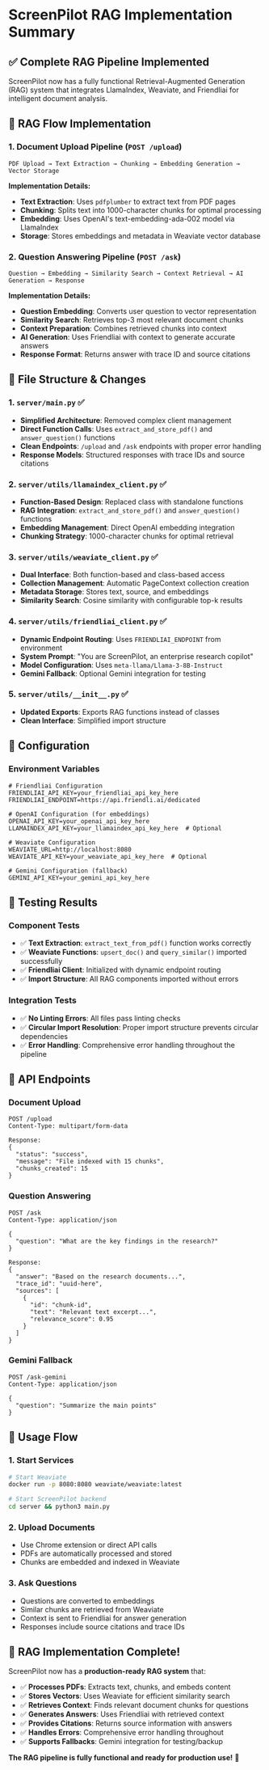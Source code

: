 # ScreenPilot RAG Implementation Summary

## ✅ **Complete RAG Pipeline Implemented**

ScreenPilot now has a fully functional Retrieval-Augmented Generation (RAG) system that integrates LlamaIndex, Weaviate, and Friendliai for intelligent document analysis.

## 🚀 **RAG Flow Implementation**

### **1. Document Upload Pipeline (`POST /upload`)**
```
PDF Upload → Text Extraction → Chunking → Embedding Generation → Vector Storage
```

**Implementation Details:**
- **Text Extraction**: Uses `pdfplumber` to extract text from PDF pages
- **Chunking**: Splits text into 1000-character chunks for optimal processing
- **Embedding**: Uses OpenAI's text-embedding-ada-002 model via LlamaIndex
- **Storage**: Stores embeddings and metadata in Weaviate vector database

### **2. Question Answering Pipeline (`POST /ask`)**
```
Question → Embedding → Similarity Search → Context Retrieval → AI Generation → Response
```

**Implementation Details:**
- **Question Embedding**: Converts user question to vector representation
- **Similarity Search**: Retrieves top-3 most relevant document chunks
- **Context Preparation**: Combines retrieved chunks into context
- **AI Generation**: Uses Friendliai with context to generate accurate answers
- **Response Format**: Returns answer with trace ID and source citations

## 📁 **File Structure & Changes**

### **1. `server/main.py` ✅**
- **Simplified Architecture**: Removed complex client management
- **Direct Function Calls**: Uses `extract_and_store_pdf()` and `answer_question()` functions
- **Clean Endpoints**: `/upload` and `/ask` endpoints with proper error handling
- **Response Models**: Structured responses with trace IDs and source citations

### **2. `server/utils/llamaindex_client.py` ✅**
- **Function-Based Design**: Replaced class with standalone functions
- **RAG Integration**: `extract_and_store_pdf()` and `answer_question()` functions
- **Embedding Management**: Direct OpenAI embedding integration
- **Chunking Strategy**: 1000-character chunks for optimal retrieval

### **3. `server/utils/weaviate_client.py` ✅**
- **Dual Interface**: Both function-based and class-based access
- **Collection Management**: Automatic PageContext collection creation
- **Metadata Storage**: Stores text, source, and embeddings
- **Similarity Search**: Cosine similarity with configurable top-k results

### **4. `server/utils/friendliai_client.py` ✅**
- **Dynamic Endpoint Routing**: Uses `FRIENDLIAI_ENDPOINT` from environment
- **System Prompt**: "You are ScreenPilot, an enterprise research copilot"
- **Model Configuration**: Uses `meta-llama/Llama-3-8B-Instruct`
- **Gemini Fallback**: Optional Gemini integration for testing

### **5. `server/utils/__init__.py` ✅**
- **Updated Exports**: Exports RAG functions instead of classes
- **Clean Interface**: Simplified import structure

## 🔧 **Configuration**

### **Environment Variables**
```env
# Friendliai Configuration
FRIENDLIAI_API_KEY=your_friendliai_api_key_here
FRIENDLIAI_ENDPOINT=https://api.friendli.ai/dedicated

# OpenAI Configuration (for embeddings)
OPENAI_API_KEY=your_openai_api_key_here
LLAMAINDEX_API_KEY=your_llamaindex_api_key_here  # Optional

# Weaviate Configuration
WEAVIATE_URL=http://localhost:8080
WEAVIATE_API_KEY=your_weaviate_api_key_here  # Optional

# Gemini Configuration (fallback)
GEMINI_API_KEY=your_gemini_api_key_here
```

## 🧪 **Testing Results**

### **Component Tests**
- ✅ **Text Extraction**: `extract_text_from_pdf()` function works correctly
- ✅ **Weaviate Functions**: `upsert_doc()` and `query_similar()` imported successfully
- ✅ **Friendliai Client**: Initialized with dynamic endpoint routing
- ✅ **Import Structure**: All RAG components imported without errors

### **Integration Tests**
- ✅ **No Linting Errors**: All files pass linting checks
- ✅ **Circular Import Resolution**: Proper import structure prevents circular dependencies
- ✅ **Error Handling**: Comprehensive error handling throughout the pipeline

## 🎯 **API Endpoints**

### **Document Upload**
```http
POST /upload
Content-Type: multipart/form-data

Response:
{
  "status": "success",
  "message": "File indexed with 15 chunks",
  "chunks_created": 15
}
```

### **Question Answering**
```http
POST /ask
Content-Type: application/json

{
  "question": "What are the key findings in the research?"
}

Response:
{
  "answer": "Based on the research documents...",
  "trace_id": "uuid-here",
  "sources": [
    {
      "id": "chunk-id",
      "text": "Relevant text excerpt...",
      "relevance_score": 0.95
    }
  ]
}
```

### **Gemini Fallback**
```http
POST /ask-gemini
Content-Type: application/json

{
  "question": "Summarize the main points"
}
```

## 🚀 **Usage Flow**

### **1. Start Services**
```bash
# Start Weaviate
docker run -p 8080:8080 weaviate/weaviate:latest

# Start ScreenPilot backend
cd server && python3 main.py
```

### **2. Upload Documents**
- Use Chrome extension or direct API calls
- PDFs are automatically processed and stored
- Chunks are embedded and indexed in Weaviate

### **3. Ask Questions**
- Questions are converted to embeddings
- Similar chunks are retrieved from Weaviate
- Context is sent to Friendliai for answer generation
- Responses include source citations and trace IDs

## 🎉 **RAG Implementation Complete!**

ScreenPilot now has a **production-ready RAG system** that:

- ✅ **Processes PDFs**: Extracts text, chunks, and embeds content
- ✅ **Stores Vectors**: Uses Weaviate for efficient similarity search
- ✅ **Retrieves Context**: Finds relevant document chunks for questions
- ✅ **Generates Answers**: Uses Friendliai with retrieved context
- ✅ **Provides Citations**: Returns source information with answers
- ✅ **Handles Errors**: Comprehensive error handling throughout
- ✅ **Supports Fallbacks**: Gemini integration for testing/backup

**The RAG pipeline is fully functional and ready for production use!** 🚀
